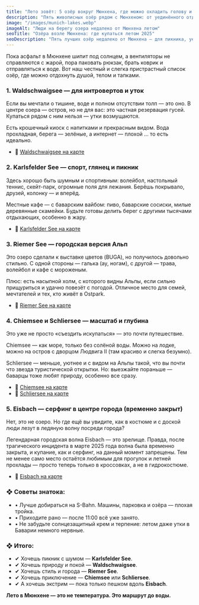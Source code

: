 ```yaml
---
title: "Лето зовёт: 5 озёр вокруг Мюнхена, где можно охладить голову и разогреть настроение"
description: "Пять живописных озёр рядом с Мюнхеном: от уединённого отдыха до пляжной атмосферы. Отличный выбор на лето 2025."
image: "/images/munich-lakes.webp"
imageAlt: "Люди на берегу озера недалеко от Мюнхена летом"
seoTitle: "Озёра возле Мюнхена: где купаться летом 2025"
seoDescription: "Пять лучших озёр недалеко от Мюнхена — для пикника, уединения, спорта и даже серфинга. Проверенные места с атмосферой и советами."
---
```


Пока асфальт в Мюнхене шипит под солнцем, а вентиляторы не справляются с жарой, пора паковать рюкзак, брать коврик и отправляться к воде. Вот наш честный и слегка пристрастный список озёр, где можно отдохнуть душой, телом и тапками.


### 1. Waldschwaigsee — для интровертов и уток

Если вы мечтали о тишине, воде и полном отсутствии толп — это оно. В центре озера — остров, но не для вас: это частная резервация гусей. Купаться рядом с ним нельзя — утки возмущаются.

Есть крошечный киоск с напитками и прекрасным видом. Вода прохладная, берега — зелёные, а интернет — плохой ... то есть идеально.

- 🔗 [Waldschwaigsee на карте](https://www.google.com/maps/place/Waldschwaigsee/@48.1909576,11.4086556,15z)

### 2. Karlsfelder See — спорт, глянец и пикник

Здесь хорошо быть шумным и спортивным: волейбол, настольный теннис, скейт-парк, огромные поля для лежания. Берёшь покрывало, друзей, колонку — и вперёд.

Местные кафе — с  баварским вайбом: пиво, баварские сосиски, милые деревянные скамейки. Будьте готовы делить берег с другими тысячами отдыхающих, особенно в жару.

- 🔗 [Karlsfelder See на карте](https://www.google.com/maps/place/Karlsfelder+See/@48.2164517,11.4648273,15z)

### 3. Riemer See — городская версия Альп

Это озеро сделали к выставке цветов (BUGA), но получилось довольно стильно. С одной стороны — галька (ау, ногам), с другой — трава, волейбол и кафе с мороженым.

Плюс: есть насыпной холм, с которого видны Альпы, если сильно прищуриться и удачно повезёт с погодой. Отличное место для семей, мечтателей и тех, кто живёт в Ostpark.

- 🔗 [Riemer See на карте](https://www.google.com/maps/place/Riemer+See/@48.1300173,11.7118926,15z)

### 4. Chiemsee и Schliersee — масштаб и глубина

Это уже не просто «съездить искупаться» — это почти путешествие.

Chiemsee — как море, только без солёной воды. Можно на лодке, можно на остров с дворцом Людвига II (там красиво и слегка безумно).

Schliersee — меньше, уютнее и с видом на Альпы такой, что вы почти что звезда туристической открытки. Но: выезжайте пораньше — баварцы тоже любят природу, особенно все сразу.

- 🔗 [Chiemsee на карте](https://www.google.com/maps/place/Chiemsee/@47.8802046,12.4238653,11z)  
- 🔗 [Schliersee на карте](https://www.google.com/maps/place/Schliersee/@47.7310143,11.8726165,14z)

### 5. Eisbach — серфинг в центре города (временно закрыт)

Нет, это не озеро. Но где ещё вы увидите, как в костюме и с доской люди лезут в ледяную волну посреди города?

Легендарная городская волна Eisbach — это зрелище. Правда, после трагического инцидента в марте 2025 года волна была временно закрыта, и купание, как и серфинг, на данный момент запрещены. Тем не менее само место остаётся любимым для прогулок и летней прохлады — просто теперь только в кроссовках, а не в гидрокостюме.

- 🔗 [Eisbach на карте](https://www.google.com/maps/place/Eisbachwelle/@48.1412881,11.5844836,18z)

### ❖ Советы знатока:

- • Лучше добираться на S-Bahn. Машины, парковка и озёра — плохая тройка.  
- • Приходите рано — после 11:00 всё уже занято.  
- • Не забудьте солнцезащитный крем и терпение: летом даже утки в Баварии немного нервные.

### ❖ Итого:

- ✔ Хочешь пикник с шумом — **Karlsfelder See**.  
- ✔ Хочешь природу и покой — **Waldschwaigsee**.  
- ✔ Хочешь стиль и города — **Riemer See**.  
- ✔ Хочешь приключение — **Chiemsee** или **Schliersee**.  
- ✔ А хочешь экстрим — пока только пешком вдоль **Eisbach**.

**Лето в Мюнхене — это не температура. Это маршрут до воды.**
